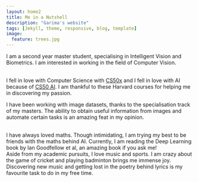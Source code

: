 ```yaml
---
layout: home2
title: Me in a Nutshell
description: "Garima's website"
tags: [Jekyll, theme, responsive, blog, template]
image:
  feature: trees.jpg
---
```


I am a second year master student, specialising in Intelligent Vision and Biometrics. I am interested in working in the field of Computer Vision.

<br />
I fell in love with Computer Science with <a href = "https://cs50.harvard.edu/x/2024/">CS50x</a> and I fell in love with AI because of <a href = "https://cs50.harvard.edu/ai/2020/">CS50 AI</a>. I am thankful to these Harvard courses for helping me in discovering my passion.

I have been working with image datasets, thanks to the specialisation track of my masters. The ability to obtain useful information from images and automate certain tasks is an amazing feat in my opinion.

<br />
I have always loved maths. Though intimidating, I am trying my best to be friends with the maths behind AI. Currently, I am reading the Deep Learning book by Ian Goodfellow et al, an amazing book if you ask me!

<br />
Aside from my academic pursuits, I love music and sports. I am crazy about the game of cricket and playing badminton brings me immense joy. Discovering new music and getting lost in the poetry behind lyrics is my favourite task to do in my free time. 

